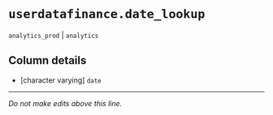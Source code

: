 # `userdatafinance.date_lookup`
`analytics_prod` | `analytics`

## Column details
* [character varying] `date`

-------------------------------------------------------------------------------
*Do not make edits above this line.*

